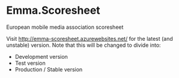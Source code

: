 Emma.Scoresheet
===============

European mobile media association scoresheet

Visit http://emma-scoresheet.azurewebsites.net/ for the latest (and unstable) version. 
Note that this will be changed to divide into: 
* Development version
* Test version
* Production / Stable version
